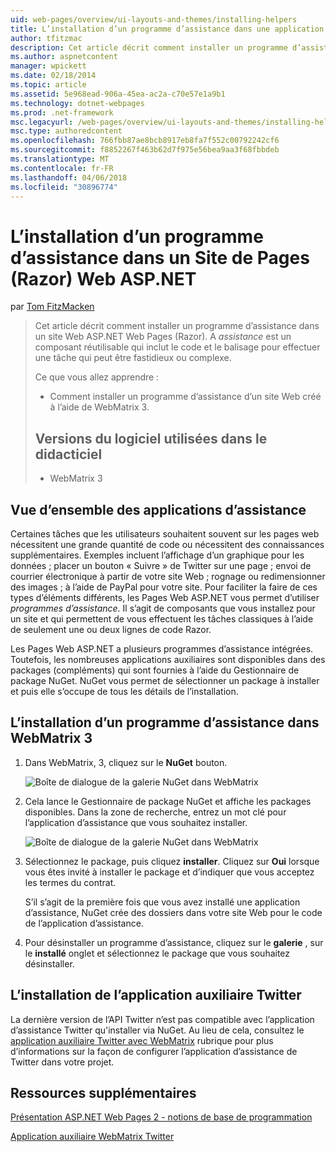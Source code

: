 ```yaml
---
uid: web-pages/overview/ui-layouts-and-themes/installing-helpers
title: L’installation d’un programme d’assistance dans une application Web Pages (Razor) Site | Documents Microsoft
author: tfitzmac
description: Cet article décrit comment installer un programme d’assistance dans un site Web ASP.NET Web Pages (Razor). Un programme d’assistance est un composant réutilisable qui inclut le code et le balisage pour par...
ms.author: aspnetcontent
manager: wpickett
ms.date: 02/18/2014
ms.topic: article
ms.assetid: 5e968ead-906a-45ea-ac2a-c70e57e1a9b1
ms.technology: dotnet-webpages
ms.prod: .net-framework
msc.legacyurl: /web-pages/overview/ui-layouts-and-themes/installing-helpers
msc.type: authoredcontent
ms.openlocfilehash: 766fbb87ae8bcb8917eb8fa7f552c00792242cf6
ms.sourcegitcommit: f8852267f463b62d7f975e56bea9aa3f68fbbdeb
ms.translationtype: MT
ms.contentlocale: fr-FR
ms.lasthandoff: 04/06/2018
ms.locfileid: "30896774"
---
```

<a name="installing-a-helper-in-an-aspnet-web-pages-razor-site"></a>L’installation d’un programme d’assistance dans un Site de Pages (Razor) Web ASP.NET
====================
par [Tom FitzMacken](https://github.com/tfitzmac)

> Cet article décrit comment installer un programme d’assistance dans un site Web ASP.NET Web Pages (Razor). A *assistance* est un composant réutilisable qui inclut le code et le balisage pour effectuer une tâche qui peut être fastidieux ou complexe.
> 
> Ce que vous allez apprendre :
> 
> - Comment installer un programme d’assistance d’un site Web créé à l’aide de WebMatrix 3.
>   
> 
> ## <a name="software-versions-used-in-the-tutorial"></a>Versions du logiciel utilisées dans le didacticiel
> 
> 
> - WebMatrix 3


## <a name="overview-of-helpers"></a>Vue d’ensemble des applications d’assistance

Certaines tâches que les utilisateurs souhaitent souvent sur les pages web nécessitent une grande quantité de code ou nécessitent des connaissances supplémentaires. Exemples incluent l’affichage d’un graphique pour les données ; placer un bouton « Suivre » de Twitter sur une page ; envoi de courrier électronique à partir de votre site Web ; rognage ou redimensionner des images ; à l’aide de PayPal pour votre site. Pour faciliter la faire de ces types d’éléments différents, les Pages Web ASP.NET vous permet d’utiliser *programmes d’assistance*. Il s’agit de composants que vous installez pour un site et qui permettent de vous effectuent les tâches classiques à l’aide de seulement une ou deux lignes de code Razor.

Les Pages Web ASP.NET a plusieurs programmes d’assistance intégrées. Toutefois, les nombreuses applications auxiliaires sont disponibles dans des packages (compléments) qui sont fournies à l’aide du Gestionnaire de package NuGet. NuGet vous permet de sélectionner un package à installer et puis elle s’occupe de tous les détails de l’installation.

## <a name="installing-a-helper-in-webmatrix-3"></a>L’installation d’un programme d’assistance dans WebMatrix 3

1. Dans WebMatrix, 3, cliquez sur le **NuGet** bouton.

    ![Boîte de dialogue de la galerie NuGet dans WebMatrix](installing-helpers/_static/image1.png)
2. Cela lance le Gestionnaire de package NuGet et affiche les packages disponibles. Dans la zone de recherche, entrez un mot clé pour l’application d’assistance que vous souhaitez installer.

    ![Boîte de dialogue de la galerie NuGet dans WebMatrix](installing-helpers/_static/image2.png)
3. Sélectionnez le package, puis cliquez **installer**. Cliquez sur **Oui** lorsque vous êtes invité à installer le package et d’indiquer que vous acceptez les termes du contrat.

     S’il s’agit de la première fois que vous avez installé une application d’assistance, NuGet crée des dossiers dans votre site Web pour le code de l’application d’assistance.
4. Pour désinstaller un programme d’assistance, cliquez sur le **galerie** , sur le **installé** onglet et sélectionnez le package que vous souhaitez désinstaller.

## <a name="installing-the-twitter-helper"></a>L’installation de l’application auxiliaire Twitter

La dernière version de l’API Twitter n’est pas compatible avec l’application d’assistance Twitter qu'installer via NuGet. Au lieu de cela, consultez le [application auxiliaire Twitter avec WebMatrix](twitter-helper.md) rubrique pour plus d’informations sur la façon de configurer l’application d’assistance de Twitter dans votre projet.

<a id="Additional_Resources"></a>
## <a name="additional-resources"></a>Ressources supplémentaires


[Présentation ASP.NET Web Pages 2 - notions de base de programmation](../getting-started/introducing-razor-syntax-c.md)

[Application auxiliaire WebMatrix Twitter](twitter-helper.md)
